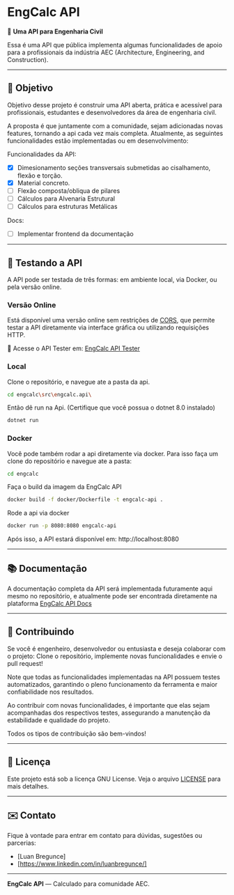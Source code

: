 # EngCalc API



🚀 **Uma API para Engenharia Civil**

Essa é uma API que pública implementa algumas funcionalidades de apoio para a profissionais da indústria AEC (Architecture, Engineering, and Construction).

---

## 📌 Objetivo

Objetivo desse projeto é construir uma API aberta, prática e acessível para profissionais, estudantes e desenvolvedores da área de engenharia civil. 

A proposta é que juntamente com a comunidade, sejam adicionadas novas features, tornando a api cada vez mais completa. Atualmente, as seguintes funcionalidades estão implementadas ou em desenvolvimento:

Funcionalidades da API:
- [x] Dimesionamento seções transversais submetidas ao cisalhamento, flexão e torção.
- [x] Material concreto.
- [ ] Flexão composta/obliqua de pilares
- [ ] Cálculos para Alvenaria Estrutural
- [ ] Cálculos para estruturas Metálicas

Docs:
- [ ] Implementar frontend da documentação

---

## 🧪 Testando a API
A API pode ser testada de três formas: em ambiente local, via Docker, ou pela versão online.


### Versão Online
Está disponível uma versão online sem restrições de [CORS](https://pt.wikipedia.org/wiki/Cross-origin_resource_sharing), que permite testar a API diretamente via interface gráfica ou utilizando requisições HTTP.

🔗 Acesse o API Tester em: [EngCalc API Tester](https://engcalc-api.devluan.com/)

### Local
Clone o repositório, e navegue ate a pasta da api.
```sh
cd engcalc\src\engcalc.api\
```

Então dê run na Api. (Certifique que você possua o dotnet 8.0 instalado)
```sh
dotnet run
```

### Docker
Você pode também rodar a api diretamente via docker. Para isso faça um clone do repositório e navegue ate a pasta:
```sh
cd engcalc
```
Faça o build da imagem da EngCalc API
```sh
docker build -f docker/Dockerfile -t engcalc-api .
```
Rode a api via docker
```sh
docker run -p 8080:8080 engcalc-api
```
Após isso, a API estará disponível em: http://localhost:8080

---

## 📚 Documentação

A documentação completa da API será implementada futuramente aqui mesmo no repositório, e atualmente pode ser encontrada diretamente na plataforma [EngCalc API Docs](https://engcalc-api.devluan.com/docs)

---

## 🤝 Contribuindo

Se você é engenheiro, desenvolvedor ou entusiasta e deseja colaborar com o projeto: Clone o repositório, implemente novas funcionalidades e envie o pull request!

Note que todas as funcionalidades implementadas na API possuem testes automatizados, garantindo o pleno funcionamento da ferramenta e maior confiabilidade nos resultados.

Ao contribuir com novas funcionalidades, é importante que elas sejam acompanhadas dos respectivos testes, assegurando a manutenção da estabilidade e qualidade do projeto.

Todos os tipos de contribuição são bem-vindos!

---

## 📄 Licença

Este projeto está sob a licença GNU License. Veja o arquivo [LICENSE](./LICENSE) para mais detalhes.

---

## ✉️ Contato

Fique à vontade para entrar em contato para dúvidas, sugestões ou parcerias:

- [Luan Bregunce]
- [https://www.linkedin.com/in/luanbregunce/]

---

**EngCalc API** — Calculado para comunidade AEC.
